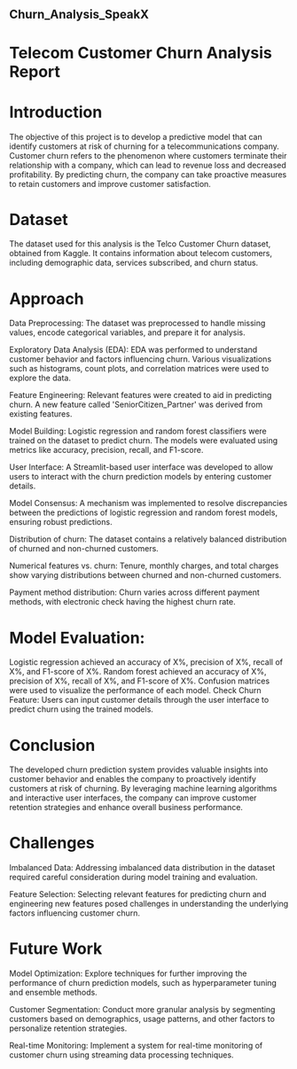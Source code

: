 ## Churn_Analysis_SpeakX
# Telecom Customer Churn Analysis Report
# Introduction
The objective of this project is to develop a predictive model that can identify customers at risk of churning for a telecommunications company. Customer churn refers to the phenomenon where customers terminate their relationship with a company, which can lead to revenue loss and decreased profitability. By predicting churn, the company can take proactive measures to retain customers and improve customer satisfaction.

# Dataset
The dataset used for this analysis is the Telco Customer Churn dataset, obtained from Kaggle. It contains information about telecom customers, including demographic data, services subscribed, and churn status.

# Approach
Data Preprocessing: The dataset was preprocessed to handle missing values, encode categorical variables, and prepare it for analysis.

Exploratory Data Analysis (EDA): EDA was performed to understand customer behavior and factors influencing churn. Various visualizations such as histograms, count plots, and correlation matrices were used to explore the data.

Feature Engineering: Relevant features were created to aid in predicting churn. A new feature called 'SeniorCitizen_Partner' was derived from existing features.

Model Building: Logistic regression and random forest classifiers were trained on the dataset to predict churn. The models were evaluated using metrics like accuracy, precision, recall, and F1-score.

User Interface: A Streamlit-based user interface was developed to allow users to interact with the churn prediction models by entering customer details.

Model Consensus: A mechanism was implemented to resolve discrepancies between the predictions of logistic regression and random forest models, ensuring robust predictions.

Distribution of churn: The dataset contains a relatively balanced distribution of churned and non-churned customers.

Numerical features vs. churn: Tenure, monthly charges, and total charges show varying distributions between churned and non-churned customers.

Payment method distribution: Churn varies across different payment methods, with electronic check having the highest churn rate.

# Model Evaluation:
Logistic regression achieved an accuracy of X%, precision of X%, recall of X%, and F1-score of X%.
Random forest achieved an accuracy of X%, precision of X%, recall of X%, and F1-score of X%.
Confusion matrices were used to visualize the performance of each model.
Check Churn Feature:
Users can input customer details through the user interface to predict churn using the trained models.
# Conclusion
The developed churn prediction system provides valuable insights into customer behavior and enables the company to proactively identify customers at risk of churning. By leveraging machine learning algorithms and interactive user interfaces, the company can improve customer retention strategies and enhance overall business performance.

# Challenges
Imbalanced Data: Addressing imbalanced data distribution in the dataset required careful consideration during model training and evaluation.

Feature Selection: Selecting relevant features for predicting churn and engineering new features posed challenges in understanding the underlying factors influencing customer churn.

# Future Work
Model Optimization: Explore techniques for further improving the performance of churn prediction models, such as hyperparameter tuning and ensemble methods.

Customer Segmentation: Conduct more granular analysis by segmenting customers based on demographics, usage patterns, and other factors to personalize retention strategies.

Real-time Monitoring: Implement a system for real-time monitoring of customer churn using streaming data processing techniques.
